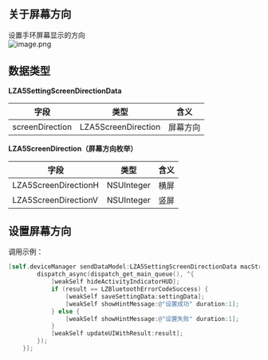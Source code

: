 <a name="mXyXg"></a>
## 关于屏幕方向
设置手环屏幕显示的方向<br />![image.png](https://cdn.nlark.com/yuque/0/2021/png/265997/1616746709218-ba5b7c97-ee24-40a8-a5b5-6020334cf764.png#align=left&display=inline&height=301&margin=%5Bobject%20Object%5D&name=image.png&originHeight=301&originWidth=863&size=34848&status=done&style=none&width=863)
<a name="1rsps"></a>
## 数据类型
**LZA5SettingScreenDirectionData**

| 字段 | 类型 | 含义 |
| --- | --- | --- |
| screenDirection | LZA5ScreenDirection | 屏幕方向 |


**LZA5ScreenDirection（屏幕方向枚举）**

| 字段 | 类型 | 含义 |
| --- | --- | --- |
| LZA5ScreenDirectionH | NSUInteger | 横屏 |
| LZA5ScreenDirectionV | NSUInteger | 竖屏 |


<a name="NCJAa"></a>
## 设置屏幕方向

调用示例：
```objectivec
[self.deviceManager sendDataModel:LZA5SettingScreenDirectionData macString:self.device.mac completion:^(LZBluetoothErrorCode result, id resp) {
        dispatch_async(dispatch_get_main_queue(), ^{
            [weakSelf hideActivityIndicatorHUD];
            if (result == LZBluetoothErrorCodeSuccess) {
                [weakSelf saveSettingData:settingData];
                [weakSelf showHintMessage:@"设置成功" duration:1];
            } else {
                [weakSelf showHintMessage:@"设置失败" duration:1];
            }
            [weakSelf updateUIWithResult:result];
        });
    }];
```

<br />

